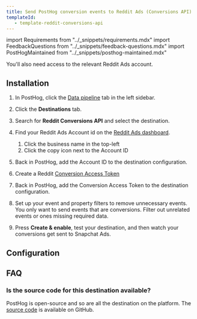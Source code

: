 ```yaml
---
title: Send PostHog conversion events to Reddit Ads (Conversions API)
templateId: 
   - template-reddit-conversions-api
---
```


import Requirements from "../_snippets/requirements.mdx"
import FeedbackQuestions from "../_snippets/feedback-questions.mdx"
import PostHogMaintained from "../_snippets/posthog-maintained.mdx"

<Requirements />

You'll also need access to the relevant Reddit Ads account.

## Installation

1. In PostHog, click the [Data pipeline](https://us.posthog.com/pipeline/overview) tab in the left sidebar.

2. Click the **Destinations** tab.

3. Search for **Reddit Conversions API** and select the destination.

4. Find your Reddit Ads Account id on the [Reddit Ads dashboard](https://ads.reddit.com/).
   1. Click the business name in the top-left
   2. Click the copy icon next to the Account ID

5. Back in PostHog, add the Account ID to the destination configuration.

6. Create a Reddit [Conversion Access Token](https://business.reddithelp.com/s/article/conversion-access-token)

7. Back in PostHog, add the Conversion Access Token to the destination configuration.

8. Set up your event and property filters to remove unnecessary events. You only want to send events that are conversions. Filter out unrelated events or ones missing required data.

9. Press **Create & enable**, test your destination, and then watch your conversions get sent to Snapchat Ads.

<HideOnCDPIndex>

## Configuration

<TemplateParameters />

## FAQ

### Is the source code for this destination available?

PostHog is open-source and so are all the destination on the platform. The [source code](https://github.com/PostHog/posthog/blob/master/posthog/cdp/templates/reddit/template-reddit-conversions-api.py) is available on GitHub.

<PostHogMaintained />

<FeedbackQuestions />

</HideOnCDPIndex>
